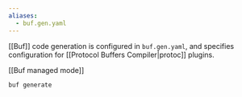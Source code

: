 ```yaml
---
aliases:
  - buf.gen.yaml
---
```

[[Buf]] code generation is configured in `buf.gen.yaml`, and specifies configuration for [[Protocol Buffers Compiler|protoc]] plugins.

[[Buf managed mode]]

```shell
buf generate
```

